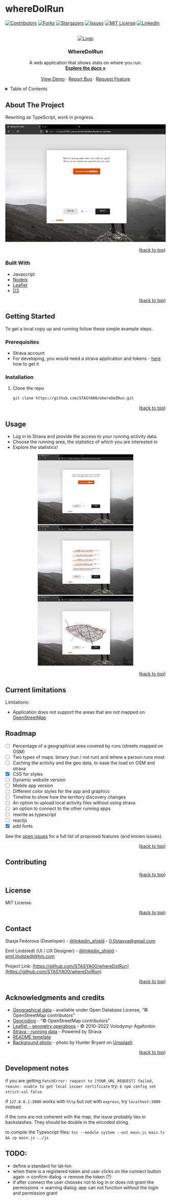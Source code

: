 # whereDoIRun

[![Contributors][contributors-shield]][contributors-url]
[![Forks][forks-shield]][forks-url]
[![Stargazers][stars-shield]][stars-url]
[![Issues][issues-shield]][issues-url]
[![MIT License][license-shield]][license-url]
[![LinkedIn][linkedin-shield]][linkedin-url]


<!-- PROJECT LOGO -->
<br />
<div align="center">
  <a href="https://github.com/STASYA00/whereDoIRun">
    <img src="assets/logo.png" alt="Logo" width="80" height="80">
  </a>

<h3 align="center">WhereDoIRun</h3>

  <p align="center">
    A web application that shows stats on where you run.
    <br />
    <a href="https://github.com/STASYA00/whereDoIRun"><strong>Explore the docs »</strong></a>
    <br />
    <br />
    <a href="https://github.com/STASYA00/whereDoIRun">View Demo</a>
    ·
    <a href="https://github.com/STASYA00/whereDoIRun/issues">Report Bug</a>
    ·
    <a href="https://github.com/STASYA00/whereDoIRun/issues">Request Feature</a>
  </p>
</div>



<!-- TABLE OF CONTENTS -->
<details>
  <summary>Table of Contents</summary>
  <ol>
    <li>
      <a href="#about-the-project">About The Project</a>
      <ul>
        <li><a href="#built-with">Built With</a></li>
      </ul>
    </li>
    <li>
      <a href="#getting-started">Getting Started</a>
      <ul>
        <li><a href="#prerequisites">Prerequisites</a></li>
        <li><a href="#installation">Installation</a></li>
      </ul>
    </li>
    <li><a href="#usage">Usage</a></li>
    <li><a href="#roadmap">Roadmap</a></li>
    <li><a href="#contributing">Contributing</a></li>
    <li><a href="#license">License</a></li>
    <li><a href="#contact">Contact</a></li>
    <li><a href="#acknowledgments">Acknowledgments</a></li>
  </ol>
</details>



<!-- ABOUT THE PROJECT -->
## About The Project

Rewriting as TypeScript, work in progress.

[![WhereDoIRun][product-screenshot]](https://github.com/STASYA00/whereDoIRun)

<p align="right">(<a href="#readme-top">back to top</a>)</p>



### Built With

* Javascript
* [Nodejs](Nodejs-url)
* [Leaflet](Leaflet-url)
* [D3](d3-url)

<p align="right">(<a href="#readme-top">back to top</a>)</p>



<!-- GETTING STARTED -->
## Getting Started

To get a local copy up and running follow these simple example steps.

### Prerequisites

* Strava account
* For developing, you would need a strava application and tokens - [here](https://developers.strava.com/) how to get it


### Installation

1. Clone the repo
   ```sh
   git clone https://github.com/STASYA00/whereDoIRun.git
   ```

<p align="right">(<a href="#readme-top">back to top</a>)</p>


<!-- USAGE EXAMPLES -->
## Usage

* Log in to Strava and provide the access to your running activity data.
* Choose the running area, the statistics of which you are interested in
* Explore the statistics!

<p align="center">
<img src="assets/illustrations/UI_auth.png" width="300"/>
<img src="assets/illustrations/UI_cityzone_page.png" width="300"/>
<img src="assets/illustrations/UI_map_page.png" width="300"/>
</p>


<p align="right">(<a href="#readme-top">back to top</a>)</p>


## Current limitations

Limitations:

* Application does not support the areas that are not mapped on [OpenStreetMap](https://openstreetmap.org/)

<!-- ROADMAP -->
## Roadmap

- [ ] Percentage of a geographical area covered by runs (streets mapped on OSM)
- [ ] Two types of maps: binary (run / not run) and where a person runs most
- [ ] Caching the activity and the geo data, to ease the load on OSM and strava
- [x] CSS for styles
- [ ] Dynamic website version
- [ ] Mobile app version
- [ ] Different color styles for the app and graphics
- [ ] Timeline to show how the territory discovery changes
- [ ] An option to upload local activity files without using strava
- [ ] an option to connect to the other running apps
- [ ] rewrite as typescript
- [ ] reactjs
- [x] add fonts

See the [open issues](https://github.com/STASYA00/whereDoIRun/issues) for a full list of proposed features (and known issues).

<p align="right">(<a href="#readme-top">back to top</a>)</p>



<!-- CONTRIBUTING -->
## Contributing



<p align="right">(<a href="#readme-top">back to top</a>)</p>



<!-- LICENSE -->
## License

MIT License.

<p align="right">(<a href="#readme-top">back to top</a>)</p>



<!-- CONTACT -->
## Contact

Stasja Fedorova (Developer) - [@linkedin_shield](https://www.linkedin.com/in/stanislava-fedorova/) - 0.0stasya@gmail.com

Emil Lindstedt (UI / UX Designer) - [@linkedin_shield](https://www.linkedin.com/in/emil-lindstedt-227a6410b/) - emil.lindstedt@hm.com

Project Link: [https://github.com/STASYA00/whereDoIRun](https://github.com/STASYA00/whereDoIRun)

<p align="right">(<a href="#readme-top">back to top</a>)</p>



<!-- ACKNOWLEDGMENTS -->
## Acknowledgments and credits

* [Geographical data](openstreetmap.org) - available under Open Database License, “© OpenStreetMap contributors”
* [Geocoding](https://nominatim.openstreetmap.org/) - “© OpenStreetMap contributors”
* [Leaflet - geometry operations](https://leafletjs.com/) - © 2010–2022 Volodymyr Agafonkin
* [Strava - running data](https://strava.com/) - Powered by Strava
* [README template](https://github.com/othneildrew/Best-README-Template)
* [Background photo](https://unsplash.com/photos/PsQgatSmoa8) - photo by Hunter Bryant on [Unsplash](https://unsplash.com/)
  


<p align="right">(<a href="#readme-top">back to top</a>)</p>



<!-- MARKDOWN LINKS & IMAGES -->
<!-- https://www.markdownguide.org/basic-syntax/#reference-style-links -->
[contributors-shield]: https://img.shields.io/github/contributors/STASYA00/whereDoIRun.svg?style=for-the-badge
[contributors-url]: https://github.com/STASYA00/whereDoIRun/graphs/contributors
[forks-shield]: https://img.shields.io/github/forks/STASYA00/whereDoIRun.svg?style=for-the-badge
[forks-url]: https://github.com/STASYA00/whereDoIRun/network/members
[stars-shield]: https://img.shields.io/github/stars/STASYA00/whereDoIRun.svg?style=for-the-badge
[stars-url]: https://github.com/STASYA00/whereDoIRun/stargazers
[d3-url]: https://d3js.org/
[Leaflet-url]: https://leafletjs.com/
[Node-url]: https://nodejs.org/en/
[issues-shield]: https://img.shields.io/github/issues/STASYA00/whereDoIRun.svg?style=for-the-badge
[issues-url]: https://github.com/STASYA00/whereDoIRun/issues
[license-shield]: https://img.shields.io/github/license/STASYA00/whereDoIRun.svg?style=for-the-badge
[license-url]: https://github.com/STASYA00/whereDoIRun/blob/master/LICENSE.txt
[linkedin-shield]: https://img.shields.io/badge/-LinkedIn-black.svg?style=for-the-badge&logo=linkedin&colorB=555
[linkedin-url]: https://www.linkedin.com/in/stanislava-fedorova/
[product-screenshot]: assets/illustrations/UI.gif
[product-authpage]: assets/illustrations/UI_auth.gif
[product-zonepage]: assets/illustrations/UI_cityzone_page.png
[product-mappage]: assets/illustrations/UI_map_page.gif


## Development notes

if you are getting ```FetchError: request to [YOUR_URL_REQUEST] failed, reason: unable to get local issuer certificate``` try:
```$ npm config set strict-ssl false```

if ```127.0.0.1:3000``` works with ```http``` but not with ```express```, try ```localhost:3000``` instead.

if the runs are not coherent with the map, the issue probably lies in backslashes. They should be double in the encoded string.

to compile the Typescript files:
```tsc --module system --out main.js main.ts && cp main.js ../js```

## TODO:

+ define a standard for lat-lon
+ when there is a registered token and user clicks on the connect button again -> confirm dialog -> remove the token (?)
+ if after connect the user chooses not to log in or does not grant the permissions -> warning dialog: app can not function without the login and permission grant

